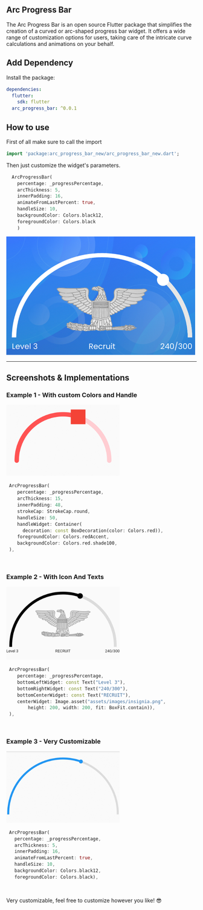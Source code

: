 ## Arc Progress Bar

The Arc Progress Bar is an open source Flutter package that simplifies the creation of a curved or arc-shaped progress
bar widget. It offers a wide range of customization options for users, taking care of the intricate curve calculations
and animations on your behalf.

## Add Dependency

Install the package:

```yaml
dependencies:
  flutter:
    sdk: flutter
  arc_progress_bar: ^0.0.1
```

## How to use

First of all make sure to call the import

```dart
import 'package:arc_progress_bar_new/arc_progress_bar_new.dart';
```

Then just customize the widget's parameters.

```dart
  ArcProgressBar(
    percentage: _progressPercentage,
    arcThickness: 5,
    innerPadding: 16,
    animateFromLastPercent: true,
    handleSize: 10,
    backgroundColor: Colors.black12,
    foregroundColor: Colors.black
    )
```

<img src="https://raw.githubusercontent.com/Frankline-Sable/arc_progress_bar/main/example/screenshots/1.png" alt="Colored Nodes & Outlines" width="500"/>

---

## Screenshots & Implementations

### Example 1 - With custom Colors and Handle

<img src="https://raw.githubusercontent.com/Frankline-Sable/arc_progress_bar/main/example/screenshots/2.png" alt="With custom colors and handle" width="300"/>

```dart
 ArcProgressBar(
    percentage: _progressPercentage,
    arcThickness: 15,
    innerPadding: 48,
    strokeCap: StrokeCap.round,
    handleSize: 50,
    handleWidget: Container(
      decoration: const BoxDecoration(color: Colors.red)),
    foregroundColor: Colors.redAccent,
    backgroundColor: Colors.red.shade100,   
 ),
```

<br>

### Example 2 - With Icon And Texts

<img src="https://raw.githubusercontent.com/Frankline-Sable/arc_progress_bar/main/example/screenshots/3.png" alt="With Icons And Texts" width="300"/>

```dart
 ArcProgressBar(
    percentage: _progressPercentage,
    bottomLeftWidget: const Text("Level 3"),
    bottomRightWidget: const Text("240/300"),
    bottomCenterWidget: const Text("RECRUIT"),
    centerWidget: Image.asset("assets/images/insignia.png",
        height: 200, width: 200, fit: BoxFit.contain)),   
 ),
```

<br>

### Example 3 - Very Customizable

<img src="https://raw.githubusercontent.com/Frankline-Sable/arc_progress_bar/main/example/screenshots/4.png" alt="Very Customizable" width="300"/>

```dart
 ArcProgressBar(
   percentage: _progressPercentage,
   arcThickness: 5,
   innerPadding: 16,
   animateFromLastPercent: true,
   handleSize: 10,
   backgroundColor: Colors.black12,
   foregroundColor: Colors.black),
```

<br>


Very customizable, feel free to customize however you like! 😎
